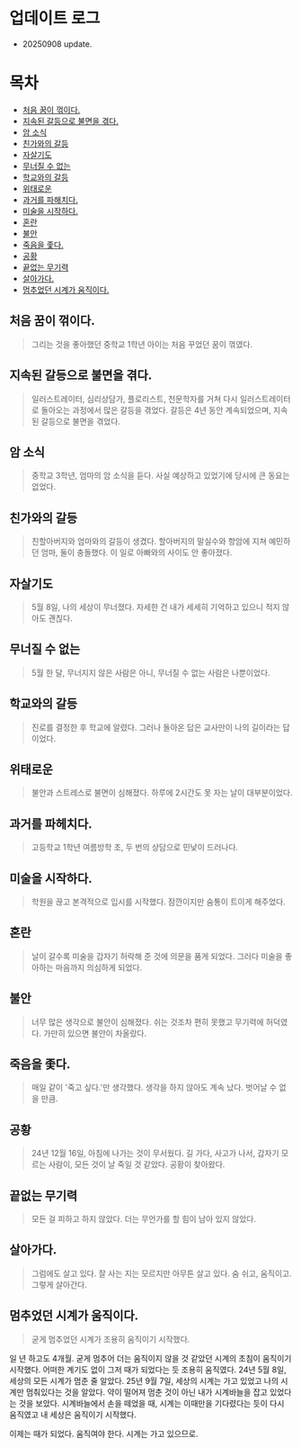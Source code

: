 # 업데이트 로그
- 20250908 update.


# 목차
- [처음 꿈이 꺾이다.](##처음-꿈이-꺾이다.)
- [지속된 갈등으로 불면을 겪다.](##지속된-갈등으로-불면을-겪다.)
- [암 소식](##암-소식)
- [친가와의 갈등](##친가와의-갈등)
- [자살기도](##자살기도)
- [무너질 수 없는](##무너질-수-없는)
- [학교와의 갈등](##학교와의-갈등)
- [위태로운](##위태로운)
- [과거를 파해치다.](##과거를-파헤치다.)
- [미술을 시작하다.](##미술을-시작하다.)
- [혼란](##혼란)
- [불안](##불안)
- [죽음을 좇다.](##죽음을-좇다.)
- [공황](##공황)
- [끝없는 무기력](##끝없는-무기력)
- [살아가다.](##살아가다.)
- [멈추었던 시계가 움직이다.](##멈추었던-시계가-움직이다.)


## 처음 꿈이 꺾이다.
> 그리는 것을 좋아했던 중학교 1학년 아이는 처음 꾸었던 꿈이 꺾였다.


## 지속된 갈등으로 불면을 겪다.
> 일러스트레이터, 심리상담가, 플로리스트, 천문학자를 거쳐 다시 일러스트레이터로 돌아오는 과정에서 많은 갈등을 겪었다. 갈등은 4년 동안 계속되었으며, 지속된 갈등으로 불면을 겪었다.


## 암 소식
> 중학교 3학년, 엄마의 암 소식을 듣다. 사실 예상하고 있었기에 당시에 큰 동요는 없었다.


## 친가와의 갈등
> 친할아버지와 엄마와의 갈등이 생겼다. 할아버지의 말실수와 항암에 지쳐 예민하던 엄마, 둘이 충돌했다. 이 일로 아빠와의 사이도 안 좋아졌다.


## 자살기도
> 5월 8일, 나의 세상이 무너졌다. 자세한 건 내가 세세히 기억하고 있으니 적지 않아도 괜칞다.


## 무너질 수 없는
> 5월 한 달, 무너지지 않은 사람은 아니, 무너질 수 없는 사람은 나뿐이었다.


## 학교와의 갈등
> 진로를 결정한 후 학교에 알렸다. 그러나 돌아온 답은 교사만이 나의 길이라는 답이었다.


## 위태로운
> 불안과 스트레스로 불면이 심해졌다. 하루에 2시간도 못 자는 날이 대부분이었다.


## 과거를 파헤치다.
> 고등학교 1학년 여름방학 초, 두 번의 상담으로 민낯이 드러나다.


## 미술을 시작하다.
> 학원을 끊고 본격적으로 입시를 시작했다. 잠깐이지만 숨통이 트이게 해주었다.


## 혼란
> 날이 갈수록 미술을 갑자기 허락해 준 것에 의문을 품게 되었다. 그러다 미술을 좋아하는 마음까지 의심하게 되었다.


## 불안
> 너무 많은 생각으로 불안이 심해졌다. 쉬는 것조차 편히 못했고 무기력에 허덕였다. 가만히 있으면 불안이 차올랐다.


## 죽음을 좇다.
> 매일 같이 '죽고 싶다.'만 생각했다. 생각을 하지 않아도 계속 났다. 벗어날 수 없을 만큼.


## 공황
> 24년 12월 16일, 아침에 나가는 것이 무서웠다. 길 가다, 사고가 나서, 갑자기 모르는 사람이, 모든 것이 날 죽일 것 같았다. 공황이 찾아왔다.


## 끝없는 무기력
> 모든 걸 피하고 하지 않았다. 더는 무언가를 할 힘이 남아 있지 않았다.


## 살아가다.
> 그럼에도 살고 있다. 잘 사는 지는 모르지만 아무튼 살고 있다. 숨 쉬고, 움직이고. 그렇게 살아간다.


## 멈추었던 시계가 움직이다.
> 굳게 멈추었던 시계가 조용히 움직이기 시작했다.

일 년 하고도 4개월.
굳게 멈추어 더는 움직이지 않을 것 같았던 시계의 초침이 움직이기 시작했다.
어떠한 계기도 없이 그저 때가 되었다는 듯 조용히 움직였다.
24년 5월 8일, 세상의 모든 시계가 멈춘 줄 알았다.
25년 9월 7일, 세상의 시계는 가고 있었고 나의 시계만 멈춰있다는 것을 알았다.
약이 떨어져 멈춘 것이 아닌 내가 시계바늘을 잡고 있었다는 것을 보았다.
시계바늘에서 손을 떼었을 때, 시계는 이때만을 기다렸다는 듯이 다시 움직였고 내 세상은 움직이기 시작했다.

이제는 때가 되었다.
움직여야 한다.
시계는 가고 있으므로.